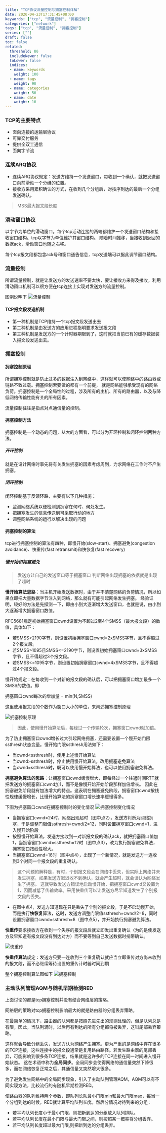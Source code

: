 ```yaml
---
title: "TCP协议流量控制与拥塞控制详解"
date: 2020-04-23T17:31:45+08:00
keywords: ["tcp", "流量控制", "拥塞控制"]
categories: ["network"]
tags: ["tcp", "流量控制", "拥塞控制"]
series: [""]
draft: false
toc: false
related:
  threshold: 80
  includeNewer: false
  toLower: false
  indices:
  - name: keywords
    weight: 100
  - name: tags
    weight: 90
  - name: categories
    weight: 50
  - name: date
    weight: 10
---
```


### TCP的主要特点
- 面向连接的运输层协议
- 可靠交付服务
- 提供全双工通信
- 面向字节流

### 连续ARQ协议
- 连续ARQ协议规定：发送方维持一个发送窗口，每收到一个确认，就把发送窗口向前滑动一个分组的位置。
- 接收方采用累积确认的方式，在收到几个分组后，对按序到达的最后一个分组发送确认。

> MSS最大报文段长度

### 滑动窗口协议
以字节为单位的滑动窗口。每个tcp活动连接的两端都维护一个发送窗口结构和接收窗口结构。tcp以字节为单位维护其窗口结构。
随着时间推移，当接收到返回的数据ack，滑动窗口也随之右移。

每个tcp报文段都包含ack号和窗口通告信息，tcp发送端可以据此调节窗口结构。

### 流量控制
所谓流量控制，就是让发送方的发送速率不要太快，要让接收方来得及接收，利用滑动窗口机制可以很方便在tcp连接上实现对发送方的流量控制。

图例说明下
![流量控制](/image/flow_control.png)


#### TCP报文段发送机制
- 第一种机制是TCP维持一个tcp报文段发送出去
- 第二种机制是由发送方的应用进程指明要求发送报文段
- 第三种机制是发送方的一个计时器期限到了，这时就把当前已有的缓存数据装入报文段发送出去。



### 拥塞控制
#### 拥塞控制原理
所谓拥塞控制就是防止过多的数据注入到网络中，这样就可以使网络中的路由器或链路不致过载。拥塞控制索要做的都有一个前提，
就是网络能够承受现有的网络负荷。拥塞控制是一个全局性的过程，涉及所有的主机、所有的路由器，以及与降低网络传输性能有关的所有因素。

流量控制往往是指点对点通信量的控制。

#### 拥塞控制方法
拥塞控制是一个动态的问题，从大的方面看，可以分为开环控制和闭环控制两种方法。

##### 开环控制
就是在设计网络时事先将有关发生拥塞的因素考虑周到，力求网络在工作时不产生拥塞。
##### 闭环控制
闭环控制基于反馈环路，主要有以下几种措施：

- 监测网络系统以便检测到拥塞在何时、何处发生。
- 把拥塞发生的信息传送到可采取行动的地方
- 调整网络系统的运行以解决出现的问题

#### 拥塞控制的算法
tcp进行拥塞控制的算法有四种，即慢开始(slow-start)、拥塞避免(congestion avoidance)、快重传(fast retransmit)和快恢复(fast recovery)

##### 慢开始和拥塞避免
> 发送方让自己的发送窗口等于拥塞窗口
> 判断网络出现拥塞的依据就是出现了超时

**慢开始算法思路**：当主机开始发送数据时，由于并不清楚网络的负荷情况，所以如果立即把大量数据字节注入到网络，那么就有可能引起网络发生拥塞。
经验证明，较好的方法是先探测一下，即由小到大逐渐增大发送窗口，也就是说，由小到大逐渐增大拥塞窗口数值。

RFC5681规定初始拥塞窗口cwnd设置为不超过2至4个SMSS（最大报文段）的数值，具体如下：

- 若SMSS>2190字节，则设置初始拥塞窗口cwnd=2xSMSS字节，且不得超过2个报文段。
- 若SMSS>1095且SMSS<=2190字节，则设置初始拥塞窗口cwnd=3xSMSS字节，且不得超过3个报文段。
- 若SMSS<=1095字节，则设置初始拥塞窗口cwnd=4xSMSS字节，且不得超过4个报文段。

慢开始规定：在每收到一个对新的报文段的确认后，可以把拥塞窗口增加最多一个SMSS的数值。即

拥塞窗口cwnd每次的增加量 = min(N,SMSS)

这里使用报文段的个数作为窗口大小的单位，来阐述拥塞控制原理

![拥塞控制原理](/image/slow_start.png)

> 因此，使用慢开始算法后，每经过一个传输轮次，拥塞窗口cwnd就加倍。

为了防止拥塞窗口cwnd增长过大引起网络拥塞，还需要设置一个慢开始门限ssthresh状态变量。慢开始门限ssthresh用法如下：

- 当cwnd<ssthresh时，使用上述慢开始算法
- 当cwnd>ssthresh时，停止使用慢开始算法，改用拥塞避免算法
- 当cwnd=ssthresh时，既可以使用慢开始算法，也可以使用拥塞避免算法。


**拥塞避免算法的思路**：让拥塞窗口cwnd缓慢增大，即每经过一个往返时间RTT就把发送方的拥塞窗口cwnd加1，而不是像慢开始开始阶段那样加倍增长。
因此在拥塞避免阶段就有加法增大的特点。这表明在拥塞避免阶段，拥塞窗口cwnd按线性规律缓慢增长，比慢开始算法的拥塞窗口增长速率缓慢得多。

下图为拥塞窗口cwnd在拥塞控制时的变化情况
![拥塞控制变化情况](/image/congestion_avoidance.png)

- 当拥塞窗口cwnd=24时，网络出现超时（图中点2），发送方判断为网络拥塞，于是调整门限值ssthresh=cwnd/2=12，同时设置拥塞窗口cwnd=1，进入慢开始阶段
- 按照慢开始算法，发送方接收到一对新报文段的确认ack，就把拥塞窗口值加1，当拥塞窗口cwnd=ssthresh=12时（图中点3），改为执行拥塞避免算法，拥塞窗口按线性增大。
- 当拥塞窗口cwnd=16时（图中点4），出现了一个新情况，就是发送方一连收到3个对同一个报文段的重复确认。
> 这个问题的解释是，有时，个别报文段会在网络中丢失，但实际上网络并未发生拥塞，如果发送方迟迟收不到确认，就会产生超时，就会误认为网络发生了拥塞。
> 这就导致发送方错误地启动慢开始，把拥塞窗口cwnd又设置为1，因而减低了传输效率。采用快重传可以让发送方尽早知道发生了个别报文段的丢失。
- 在图中点4，发送方知道现在只是丢失了个别的报文段，于是不启动慢开始，而是执行**快恢复**算法，这时，发送方调整门限值ssthresh=cwnd/2=8，同时设置拥塞窗口cwnd=ssthresh=8（图中点5），并开始执行拥塞避免算法。


**快重传**要求接收方在收到一个失序的报文段后就立即发出重复确认（为的是使发送方及早知道有报文段没有到达对方）而不要等到自己发送数据时捎带确认。

![快重传](/image/fast_retransmit.png)

**快重传算法**规定：发送方只要一连收到三个重复确认就应当立即重传对方尚未收到的报文段，而不必继续等待设置的重传计时器时间到期

整个拥塞控制算法图如下
![拥塞控制](/image/tcp_congestion_control.jpg)

### 主动队列管理AQM与随机早期检测RED
上面讨论的都是tcp拥塞控制并没有结合网络层的策略。

网络层的策略对tcp拥塞控制影响最大的就是路由器的分组丢弃策略。

在最简单的情况下，路由器的队列都是按照先进先出的规则处理的，但是队列总是有限，因此，当队列满时，以后再有到达的所有分组都将被丢弃，这叫尾部丢弃策略。

这样就会导致分组丢失，发送方认为网络产生拥塞。更为严重的是网络中存在很多的TCP连接，这些连接中的报文段通常是复用路由路径。若发生路由器的尾部丢弃，可能影响到很多条TCP连接，结果就是这许多的TCP连接在同一时间进入慢开始状态。
这在术语中称为**全局同步**。全局同步会使得网络的通信量突然下降很多，而在网络恢复正常之后，其通信量又突然增大很多。


为了避免发生网络中的全局同步现象，引入了主动队列管理AQM，AQM可以有不同实现方法，比较流行的有随机早期检测RED。

使路由器的队列维持两个参数，即队列长队最小门限min和最大门限max，每当一个分组到达的时候，RED就计算平均队列长度。然后分情况对待到来的分组：

- 若平均队列长度小于最小门限，则把新到达的分组放入队列排队。
- 若平均队列长度在最小门限与最大门限之间，则按照某一概率将分组丢弃。
- 若平均队列长度超过最大门限,则把新到达的分组丢弃。






